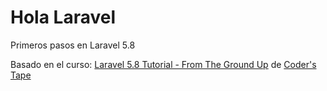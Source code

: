 # Hola Laravel
Primeros pasos en Laravel 5.8

Basado en el curso: [Laravel 5.8 Tutorial - From The Ground Up](https://coderstape.com/series/5-laravel-58-tutorial-from-the-ground-up)
de [Coder's Tape](https://github.com/coderstape)
